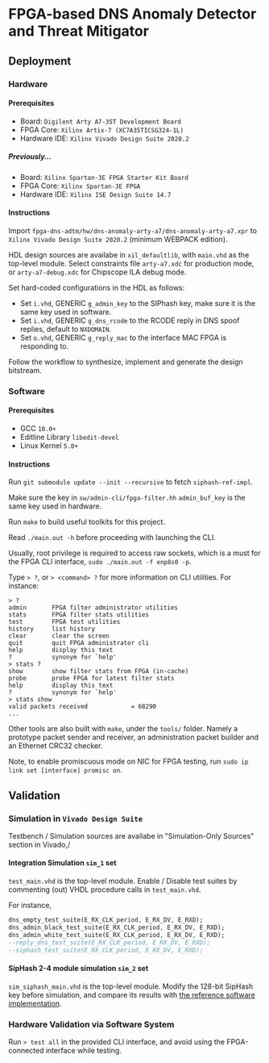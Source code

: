 # FPGA-based DNS Anomaly Detector and Threat Mitigator

## Deployment

### Hardware

#### Prerequisites

* Board: `Digilent Arty A7-35T Development Board`
* FPGA Core: `Xilinx Artix-7 (XC7A35TICSG324-1L)`
* Hardware IDE: `Xilinx Vivado Design Suite 2020.2`

##### Previously...

* Board: `Xilinx Spartan-3E FPGA Starter Kit Board`
* FPGA Core: `Xilinx Spartan-3E FPGA`
* Hardware IDE: `Xilinx ISE Design Suite 14.7`

#### Instructions

Import `fpga-dns-adtm/hw/dns-anomaly-arty-a7/dns-anomaly-arty-a7.xpr` to `Xilinx Vivado Design Suite 2020.2` (minimum WEBPACK edition).

HDL design sources are availabe in `xil_defaultlib`, with `main.vhd` as the top-level module. Select constraints file `arty-a7.xdc` for production mode, or `arty-a7-debug.xdc` for Chipscope ILA debug mode.

Set hard-coded configurations in the HDL as follows:
* Set `i.vhd`, GENERIC `g_admin_key` to the SIPhash key, make sure it is the same key used in software.
* Set `i.vhd`, GENERIC `g_dns_rcode` to the RCODE reply in DNS spoof replies, default to `NXDOMAIN`.
* Set `o.vhd`, GENERIC `g_reply_mac` to the interface MAC FPGA is responding to.

Follow the workflow to synthesize, implement and generate the design bitstream. 

### Software

#### Prerequisites
* GCC `10.0+`
* Editline Library `libedit-devel`
* Linux Kernel `5.0+`

#### Instructions

Run `git submodule update --init --recursive` to fetch `siphash-ref-impl`.

Make sure the key in `sw/admin-cli/fpga-filter.hh` `admin_buf_key` is the same key used in hardware.

Run `make` to build useful toolkits for this project.

Read `./main.out -h` before proceeding with launching the CLI.

Usually, root privilege is required to access raw sockets, which is a must for the FPGA CLI interface, `sudo ./main.out -f enp8s0 -p`.

Type `> ?`, or `> <command> ?` for more information on CLI utilities. For instance:

```
> ?
admin		FPGA filter administrator utilities
stats		FPGA filter stats utilities
test		FPGA test utilities
history		list history
clear		clear the screen
quit		quit FPGA administrator cli
help		display this text
?			synonym for `help'
> stats ?
show		show filter stats from FPGA (in-cache)
probe		probe FPGA for latest filter stats
help		display this text
?			synonym for `help'
> stats show
valid packets received            = 68290
...
```

Other tools are also built with `make`, under the `tools/` folder. Namely a prototype packet sender and receiver, an administration packet builder and an Ethernet CRC32 checker.

Note, to enable promiscuous mode on NIC for FPGA testing, run `sudo ip link set [interface] promisc on`.


## Validation

### Simulation in `Vivado Design Suite`

Testbench / Simulation sources are availabe in "Simulation-Only Sources" section in Vivado,/

#### Integration Simulation `sim_1` set

`test_main.vhd` is the top-level module. Enable / Disable test suites by commenting (out) VHDL procedure calls in `test_main.vhd`.

For instance,
```VHDL
dns_empty_test_suite(E_RX_CLK_period, E_RX_DV, E_RXD);
dns_admin_black_test_suite(E_RX_CLK_period, E_RX_DV, E_RXD);
dns_admin_white_test_suite(E_RX_CLK_period, E_RX_DV, E_RXD);
--reply_dns_test_suite(E_RX_CLK_period, E_RX_DV, E_RXD);
--siphash_test_suite(E_RX_CLK_period, E_RX_DV, E_RXD);
```

#### SipHash 2-4 module simulation `sim_2` set

`sim_siphash_main.vhd` is the top-level module. Modify the 128-bit SipHash key before simulation, and compare its results with [the reference software implementation](https://github.com/magetron/siphash-ref-impl).

### Hardware Validation via Software System

Run `> test all` in the provided CLI interface, and avoid using the FPGA-connected interface while testing.


